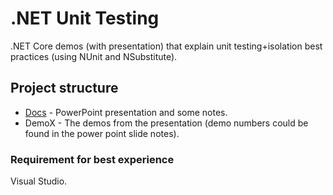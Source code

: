 # .NET Unit Testing
.NET Core demos (with presentation) that explain unit testing+isolation best practices (using NUnit and NSubstitute).

## Project structure
- [Docs](https://github.com/MTrajK/dotnet-projects/tree/main/DotNet.UnitTesting/Docs) - PowerPoint presentation and some notes.
- DemoX - The demos from the presentation (demo numbers could be found in the power point slide notes).

### Requirement for best experience
Visual Studio.
